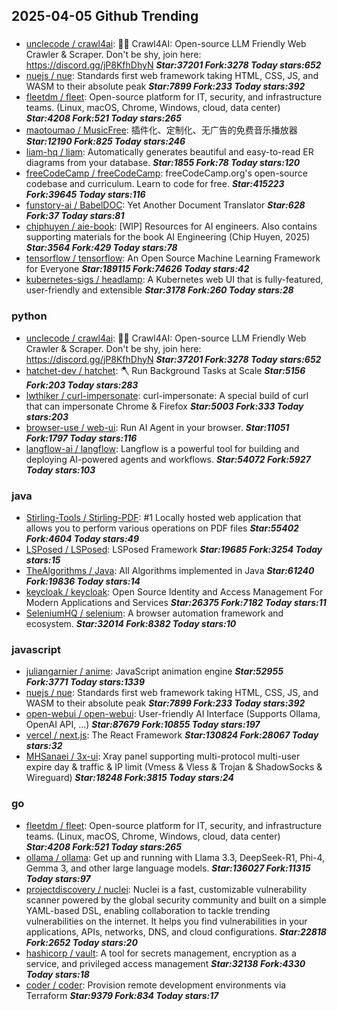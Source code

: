 ## 2025-04-05 Github Trending

### 
* [unclecode / crawl4ai](https://github.com/unclecode/crawl4ai): 🚀🤖 Crawl4AI: Open-source LLM Friendly Web Crawler & Scraper. Don't be shy, join here: https://discord.gg/jP8KfhDhyN ***Star:37201 Fork:3278 Today stars:652***
* [nuejs / nue](https://github.com/nuejs/nue): Standards first web framework taking HTML, CSS, JS, and WASM to their absolute peak ***Star:7899 Fork:233 Today stars:392***
* [fleetdm / fleet](https://github.com/fleetdm/fleet): Open-source platform for IT, security, and infrastructure teams. (Linux, macOS, Chrome, Windows, cloud, data center) ***Star:4208 Fork:521 Today stars:265***
* [maotoumao / MusicFree](https://github.com/maotoumao/MusicFree): 插件化、定制化、无广告的免费音乐播放器 ***Star:12190 Fork:825 Today stars:246***
* [liam-hq / liam](https://github.com/liam-hq/liam): Automatically generates beautiful and easy-to-read ER diagrams from your database. ***Star:1855 Fork:78 Today stars:120***
* [freeCodeCamp / freeCodeCamp](https://github.com/freeCodeCamp/freeCodeCamp): freeCodeCamp.org's open-source codebase and curriculum. Learn to code for free. ***Star:415223 Fork:39645 Today stars:116***
* [funstory-ai / BabelDOC](https://github.com/funstory-ai/BabelDOC): Yet Another Document Translator ***Star:628 Fork:37 Today stars:81***
* [chiphuyen / aie-book](https://github.com/chiphuyen/aie-book): [WIP] Resources for AI engineers. Also contains supporting materials for the book AI Engineering (Chip Huyen, 2025) ***Star:3564 Fork:429 Today stars:78***
* [tensorflow / tensorflow](https://github.com/tensorflow/tensorflow): An Open Source Machine Learning Framework for Everyone ***Star:189115 Fork:74626 Today stars:42***
* [kubernetes-sigs / headlamp](https://github.com/kubernetes-sigs/headlamp): A Kubernetes web UI that is fully-featured, user-friendly and extensible ***Star:3178 Fork:260 Today stars:28***

### python
* [unclecode / crawl4ai](https://github.com/unclecode/crawl4ai): 🚀🤖 Crawl4AI: Open-source LLM Friendly Web Crawler & Scraper. Don't be shy, join here: https://discord.gg/jP8KfhDhyN ***Star:37201 Fork:3278 Today stars:652***
* [hatchet-dev / hatchet](https://github.com/hatchet-dev/hatchet): 🪓 Run Background Tasks at Scale ***Star:5156 Fork:203 Today stars:283***
* [lwthiker / curl-impersonate](https://github.com/lwthiker/curl-impersonate): curl-impersonate: A special build of curl that can impersonate Chrome & Firefox ***Star:5003 Fork:333 Today stars:203***
* [browser-use / web-ui](https://github.com/browser-use/web-ui): Run AI Agent in your browser. ***Star:11051 Fork:1797 Today stars:116***
* [langflow-ai / langflow](https://github.com/langflow-ai/langflow): Langflow is a powerful tool for building and deploying AI-powered agents and workflows. ***Star:54072 Fork:5927 Today stars:103***

### java
* [Stirling-Tools / Stirling-PDF](https://github.com/Stirling-Tools/Stirling-PDF): #1 Locally hosted web application that allows you to perform various operations on PDF files ***Star:55402 Fork:4604 Today stars:49***
* [LSPosed / LSPosed](https://github.com/LSPosed/LSPosed): LSPosed Framework ***Star:19685 Fork:3254 Today stars:15***
* [TheAlgorithms / Java](https://github.com/TheAlgorithms/Java): All Algorithms implemented in Java ***Star:61240 Fork:19836 Today stars:14***
* [keycloak / keycloak](https://github.com/keycloak/keycloak): Open Source Identity and Access Management For Modern Applications and Services ***Star:26375 Fork:7182 Today stars:11***
* [SeleniumHQ / selenium](https://github.com/SeleniumHQ/selenium): A browser automation framework and ecosystem. ***Star:32014 Fork:8382 Today stars:10***

### javascript
* [juliangarnier / anime](https://github.com/juliangarnier/anime): JavaScript animation engine ***Star:52955 Fork:3771 Today stars:1339***
* [nuejs / nue](https://github.com/nuejs/nue): Standards first web framework taking HTML, CSS, JS, and WASM to their absolute peak ***Star:7899 Fork:233 Today stars:392***
* [open-webui / open-webui](https://github.com/open-webui/open-webui): User-friendly AI Interface (Supports Ollama, OpenAI API, ...) ***Star:87679 Fork:10855 Today stars:197***
* [vercel / next.js](https://github.com/vercel/next.js): The React Framework ***Star:130824 Fork:28067 Today stars:32***
* [MHSanaei / 3x-ui](https://github.com/MHSanaei/3x-ui): Xray panel supporting multi-protocol multi-user expire day & traffic & IP limit (Vmess & Vless & Trojan & ShadowSocks & Wireguard) ***Star:18248 Fork:3815 Today stars:24***

### go
* [fleetdm / fleet](https://github.com/fleetdm/fleet): Open-source platform for IT, security, and infrastructure teams. (Linux, macOS, Chrome, Windows, cloud, data center) ***Star:4208 Fork:521 Today stars:265***
* [ollama / ollama](https://github.com/ollama/ollama): Get up and running with Llama 3.3, DeepSeek-R1, Phi-4, Gemma 3, and other large language models. ***Star:136027 Fork:11315 Today stars:97***
* [projectdiscovery / nuclei](https://github.com/projectdiscovery/nuclei): Nuclei is a fast, customizable vulnerability scanner powered by the global security community and built on a simple YAML-based DSL, enabling collaboration to tackle trending vulnerabilities on the internet. It helps you find vulnerabilities in your applications, APIs, networks, DNS, and cloud configurations. ***Star:22818 Fork:2652 Today stars:20***
* [hashicorp / vault](https://github.com/hashicorp/vault): A tool for secrets management, encryption as a service, and privileged access management ***Star:32138 Fork:4330 Today stars:18***
* [coder / coder](https://github.com/coder/coder): Provision remote development environments via Terraform ***Star:9379 Fork:834 Today stars:17***
